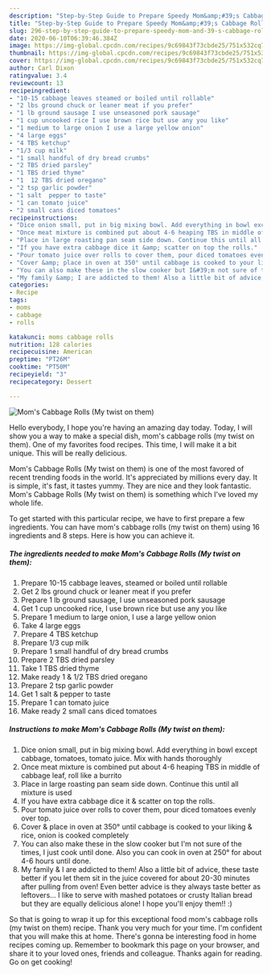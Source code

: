 ```yaml
---
description: "Step-by-Step Guide to Prepare Speedy Mom&amp;#39;s Cabbage Rolls (My twist on them)"
title: "Step-by-Step Guide to Prepare Speedy Mom&amp;#39;s Cabbage Rolls (My twist on them)"
slug: 296-step-by-step-guide-to-prepare-speedy-mom-and-39-s-cabbage-rolls-my-twist-on-them
date: 2020-06-10T06:39:46.384Z
image: https://img-global.cpcdn.com/recipes/9c69843f73cbde25/751x532cq70/moms-cabbage-rolls-my-twist-on-them-recipe-main-photo.jpg
thumbnail: https://img-global.cpcdn.com/recipes/9c69843f73cbde25/751x532cq70/moms-cabbage-rolls-my-twist-on-them-recipe-main-photo.jpg
cover: https://img-global.cpcdn.com/recipes/9c69843f73cbde25/751x532cq70/moms-cabbage-rolls-my-twist-on-them-recipe-main-photo.jpg
author: Carl Dixon
ratingvalue: 3.4
reviewcount: 13
recipeingredient:
- "10-15 cabbage leaves steamed or boiled until rollable"
- "2 lbs ground chuck or leaner meat if you prefer"
- "1 lb ground sausage I use unseasoned pork sausage"
- "1 cup uncooked rice I use brown rice but use any you like"
- "1 medium to large onion I use a large yellow onion"
- "4 large eggs"
- "4 TBS ketchup"
- "1/3 cup milk"
- "1 small handful of dry bread crumbs"
- "2 TBS dried parsley"
- "1 TBS dried thyme"
- "1  12 TBS dried oregano"
- "2 tsp garlic powder"
- "1 salt  pepper to taste"
- "1 can tomato juice"
- "2 small cans diced tomatoes"
recipeinstructions:
- "Dice onion small, put in big mixing bowl. Add everything in bowl except cabbage, tomatoes, tomato juice. Mix with hands thoroughly"
- "Once meat mixture is combined put about 4-6 heaping TBS in middle of cabbage leaf, roll like a burrito"
- "Place in large roasting pan seam side down. Continue this until all mixture is used"
- "If you have extra cabbage dice it &amp; scatter on top the rolls."
- "Pour tomato juice over rolls to cover them, pour diced tomatoes evenly over top."
- "Cover &amp; place in oven at 350° until cabbage is cooked to your liking &amp; rice, onion is cooked completely"
- "You can also make these in the slow cooker but I&#39;m not sure of the times, I just cook until done. Also you can cook in oven at 250° for about 4-6 hours until done."
- "My family &amp; I are addicted to them! Also a little bit of advice, these taste better if you let them sit in the juice covered for about 20-30 minutes after pulling from oven! Even better advice is they always taste better as leftovers... I like to serve with mashed potatoes or crusty Italian bread but they are equally delicious alone! I hope you&#39;ll enjoy them!! :)"
categories:
- Recipe
tags:
- moms
- cabbage
- rolls

katakunci: moms cabbage rolls 
nutrition: 128 calories
recipecuisine: American
preptime: "PT26M"
cooktime: "PT50M"
recipeyield: "3"
recipecategory: Dessert

---
```



![Mom&#39;s Cabbage Rolls (My twist on them)](https://img-global.cpcdn.com/recipes/9c69843f73cbde25/751x532cq70/moms-cabbage-rolls-my-twist-on-them-recipe-main-photo.jpg)

Hello everybody, I hope you're having an amazing day today. Today, I will show you a way to make a special dish, mom&#39;s cabbage rolls (my twist on them). One of my favorites food recipes. This time, I will make it a bit unique. This will be really delicious.

Mom&#39;s Cabbage Rolls (My twist on them) is one of the most favored of recent trending foods in the world. It's appreciated by millions every day. It is simple, it's fast, it tastes yummy. They are nice and they look fantastic. Mom&#39;s Cabbage Rolls (My twist on them) is something which I've loved my whole life.




To get started with this particular recipe, we have to first prepare a few ingredients. You can have mom&#39;s cabbage rolls (my twist on them) using 16 ingredients and 8 steps. Here is how you can achieve it.

<!--inarticleads1-->

##### The ingredients needed to make Mom&#39;s Cabbage Rolls (My twist on them):

1. Prepare 10-15 cabbage leaves, steamed or boiled until rollable
1. Get 2 lbs ground chuck or leaner meat if you prefer
1. Prepare 1 lb ground sausage, I use unseasoned pork sausage
1. Get 1 cup uncooked rice, I use brown rice but use any you like
1. Prepare 1 medium to large onion, I use a large yellow onion
1. Take 4 large eggs
1. Prepare 4 TBS ketchup
1. Prepare 1/3 cup milk
1. Prepare 1 small handful of dry bread crumbs
1. Prepare 2 TBS dried parsley
1. Take 1 TBS dried thyme
1. Make ready 1 &amp; 1/2 TBS dried oregano
1. Prepare 2 tsp garlic powder
1. Get 1 salt &amp; pepper to taste
1. Prepare 1 can tomato juice
1. Make ready 2 small cans diced tomatoes




<!--inarticleads2-->

##### Instructions to make Mom&#39;s Cabbage Rolls (My twist on them):

1. Dice onion small, put in big mixing bowl. Add everything in bowl except cabbage, tomatoes, tomato juice. Mix with hands thoroughly
1. Once meat mixture is combined put about 4-6 heaping TBS in middle of cabbage leaf, roll like a burrito
1. Place in large roasting pan seam side down. Continue this until all mixture is used
1. If you have extra cabbage dice it &amp; scatter on top the rolls.
1. Pour tomato juice over rolls to cover them, pour diced tomatoes evenly over top.
1. Cover &amp; place in oven at 350° until cabbage is cooked to your liking &amp; rice, onion is cooked completely
1. You can also make these in the slow cooker but I&#39;m not sure of the times, I just cook until done. Also you can cook in oven at 250° for about 4-6 hours until done.
1. My family &amp; I are addicted to them! Also a little bit of advice, these taste better if you let them sit in the juice covered for about 20-30 minutes after pulling from oven! Even better advice is they always taste better as leftovers... I like to serve with mashed potatoes or crusty Italian bread but they are equally delicious alone! I hope you&#39;ll enjoy them!! :)




So that is going to wrap it up for this exceptional food mom&#39;s cabbage rolls (my twist on them) recipe. Thank you very much for your time. I'm confident that you will make this at home. There's gonna be interesting food in home recipes coming up. Remember to bookmark this page on your browser, and share it to your loved ones, friends and colleague. Thanks again for reading. Go on get cooking!
